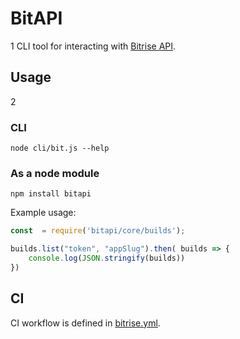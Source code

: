 # BitAPI
1
CLI tool for interacting with [Bitrise  API](https://api-docs.bitrise.io/#/build-artifact/artifact-show).

## Usage
2
### CLI
`node cli/bit.js --help`

### As a node module

`npm install bitapi`

Example usage:

```javascript
const  = require('bitapi/core/builds');

builds.list("token", "appSlug").then( builds => {
    console.log(JSON.stringify(builds))
})
```

## CI

CI workflow is defined in [bitrise.yml](./bitrise.yml).
